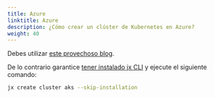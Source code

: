 ```yaml
---
title: Azure
linktitle: Azure
description: ¿Cómo crear un clúster de Kubernetes en Azure?
weight: 40
---
```


Debes utilizar [este provechoso blog](https://cloudblogs.microsoft.com/opensource/2019/03/06/jenkins-x-azure-kubernetes-service-setup/).

De lo contrario garantice [tener instalado jx CLI](/es/docs/getting-started/setup/install/) y ejecute el siguiente comando:

```sh
jx create cluster aks --skip-installation
```